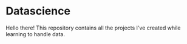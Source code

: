 # Datascience
Hello there! This repository contains all the projects I've created while learning to handle data.
